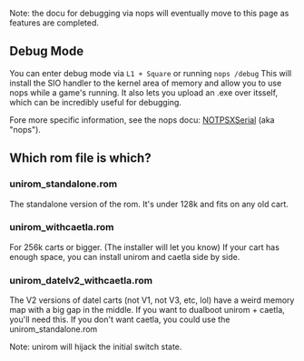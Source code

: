 

Note: the docu for debugging via nops will eventually move to this page as features are completed.

## Debug Mode

You can enter debug mode via `L1 + Square` or running `nops /debug`
This will install the SIO handler to the kernel area of memory and allow you to use nops while a game's running.
It also lets you upload an .exe over itsself, which can be incredibly useful for debugging.

Fore more specific information, see the nops docu: [NOTPSXSerial](https://github.com/JonathanDotCel/NOTPSXSerial) (aka "nops").


## Which rom file is which?

### unirom_standalone.rom
The standalone version of the rom.
It's under 128k and fits on any old cart.

### unirom_withcaetla.rom
For 256k carts or bigger.
(The installer will let you know)
If your cart has enough space, you can install unirom and caetla side by side.

### unirom_datelv2_withcaetla.rom
The V2 versions of datel carts (not V1, not V3, etc, lol) have a weird memory map with a big gap in the middle. If you want to dualboot unirom + caetla, you'll need this.
If you don't want caetla, you could use the unirom_standalone.rom

Note: unirom will hijack the initial switch state.



